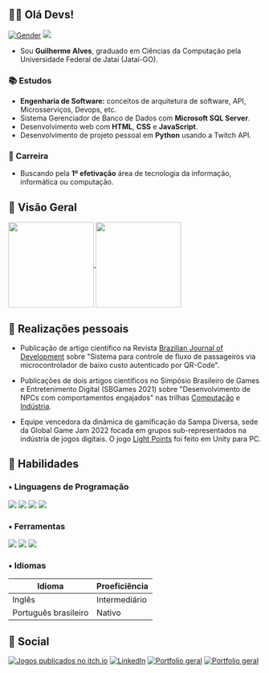 ## :man_technologist: Olá Devs!
[![Gender](https://img.shields.io/badge/Pronome-Ele/Dele-informational?style=flat-square)](#)
[![](https://komarev.com/ghpvc/?username=sbguiAlves&style=flat-square&label=Visualizações+mensais)](#)
<br>
- Sou **Guilherme Alves**, graduado em Ciências da Computação pela Universidade Federal de Jataí (Jataí-GO).

<h3>&#128218; Estudos</h3>

- **Engenharia de Software:** conceitos de arquitetura de software, API, Microsserviços, Devops, etc.
- Sistema Gerenciador de Banco de Dados com **Microsoft SQL Server**.
- Desenvolvimento web com **HTML**, **CSS** e **JavaScript**.
- Desenvolvimento de projeto pessoal em **Python** usando a Twitch API.

<h3>&#128188; Carreira</h3>

- Buscando pela **1º efetivação** área de tecnologia da informação, informática ou computação.

## :mag_right: Visão Geral
  <a href="https://github.com/sbguiAlves">
  <img align="center" height="170em" src="https://github-readme-stats.vercel.app/api?username=sbguiAlves&show_icons=true&theme=yeblu&include_all_commits=true&count_private=true&hide_rank=true&locale=pt-br"/>
  <img align="center" height="170em" src="https://github-readme-stats.vercel.app/api/top-langs/?username=sbguiAlves&layout=compact&langs_count=7&theme=yeblu&locale=pt-br"/>
</a> 
 
## :star2: Realizações pessoais
- Publicação de artigo científico na Revista [Brazilian Journal of Development](https://doi.org/10.34117/bjdv6n7-433) sobre "Sistema para controle de fluxo de passageiros via microcontrolador de baixo custo autenticado por QR-Code".

- Publicações de dois artigos científicos no Simpósio Brasileiro de Games e Entretenimento Digital (SBGames 2021) sobre "Desenvolvimento de NPCs com comportamentos engajados" nas trilhas [Computação](https://www.sbgames.org/proceedings2021/ComputacaoShort/217749.pdf?utm_source=SBGames) e [Indústria](https://www.sbgames.org/proceedings2021/IndustriaFull/218231.pdf?utm_source=SBGames).

- Equipe vencedora da dinâmica de gamificação da Sampa Diversa, sede da Global Game Jam 2022 focada em grupos sub-representados na indústria de jogos digitais. O jogo [Light Points](https://globalgamejam.org/2022/games/light-points-5) foi feito em Unity para PC.
  
## 📜 Habilidades

### • Linguagens de Programação
  <a href="#"><img src="https://img.shields.io/badge/C%23-239120?style=for-the-badge&logo=c-sharp&logoColor=white"></a>
  <a href="#"><img src="https://img.shields.io/badge/C-00599C?style=for-the-badge&logo=c&logoColor=white"></a>
  <a href="#"><img src="https://img.shields.io/badge/Java-ED8B00?style=for-the-badge&logo=java&logoColor=white"></a>
  <a href="#"><img src="https://img.shields.io/badge/Python-3776AB?style=for-the-badge&logo=python&logoColor=white"></a>
  
### • Ferramentas 
  <a href="#"><img src="https://img.shields.io/badge/Unity-100000?style=for-the-badge&logo=unity&logoColor=white" target="_blank"></a>
  <a href="#"><img src="https://img.shields.io/badge/Visual%20Studio%20Code-0078d7.svg?style=for-the-badge&logo=visual-studio-code&logoColor=white"></a>
  <a href="#"><img src="https://img.shields.io/badge/.NET-5C2D91?style=for-the-badge&logo=.net&logoColor=white"></a>
 
### • Idiomas
| Idioma               | Proeficiência |
| ---                   | --- |
| Inglês                | Intermediário |
| Português brasileiro  | Nativo        |

## 📌 Social
  <a href="https://zsb-gui.itch.io/" target="_blank"><img alt="Jogos publicados no itch.io" src="https://img.shields.io/badge/Itch.io-FA5C5C?style=for-the-badge&logo=itch.io&logoColor=white" target="_blank"></a>
  <a href="https://www.linkedin.com/in/guilherme-silva96/" target="_blank"><img alt="LinkedIn" src="https://img.shields.io/badge/-LinkedIn-%230077B5?style=for-the-badge&logo=linkedin&logoColor=white" target="_blank"></a>
  <a href="https://guilherme96cdc.wixsite.com/portfoliodev/" target="_blank"><img alt="Portfolio geral" src="https://img.shields.io/badge/Website-portfolio-blue?style=for-the-badge" target="_blank"></a>
    <a href="https://lattes.cnpq.br/5631081704923122/" target="_blank"><img alt="Portfolio geral" src="https://img.shields.io/badge/Lattes-lightgrey?style=for-the-badge" target="_blank"></a>
